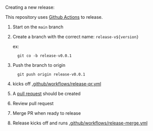 
Creating a new release:

This repository uses [Github Actions](https://docs.github.com/en/actions) to release.

1. Start on the `main` branch
1. Create a branch with the correct name: `release-v${version}`

    ex:
    ```
      git co -b release-v0.0.1
    ```

1. Push the branch to origin

    ```
      git push origin release-v0.0.1
    ```

1. kicks off [.github/workflows/release-pr.yml](/.github/workflows/release-pr.yml)
1. A [pull request](/pulls) should be created
1. Review pull request
1. Merge PR when ready to release
1. Release kicks off and runs [.github/workflows/release-merge.yml](/.github/workflows/release-merge.yml)
